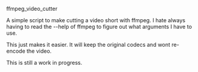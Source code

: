 ffmpeg_video_cutter

A simple script to make cutting a video short with ffmpeg. I hate always having to read the --help of ffmpeg to figure out what arguments I have to use. 

This just makes it easier. It will keep the original codecs and wont re-encode the video.

This is still a work in progress.
